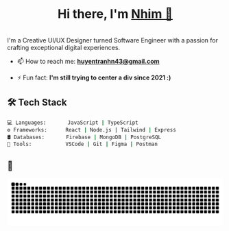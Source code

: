 <h1 align="center">Hi there, I'm <a href="https://github.com/tranhnh" target="_blank">Nhim 👋</a></h1>
<br>I'm a Creative UI/UX Designer turned Software Engineer with a passion for crafting exceptional digital experiences.<br>

- 📫 How to reach me: **huyentranhn43@gmail.com**

- ⚡ Fun fact: **I'm still trying to center a div since 2021 :)**

## 🛠️ Tech Stack

```bash
💻 Languages:       JavaScript | TypeScript
⚙️ Frameworks:      React | Node.js | Tailwind | Express
🛢️ Databases:       Firebase | MongoDB | PostgreSQL
🔧 Tools:           VSCode | Git | Figma | Postman
```

## 🐍

![Snake animation](https://github.com/tranhnh/tranhnh/blob/output/github-snake.svg)


